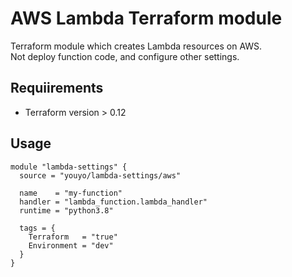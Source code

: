 # AWS Lambda Terraform module

Terraform module which creates Lambda resources on AWS.  
Not deploy function code, and configure other settings.

## Requiirements

- Terraform version > 0.12

## Usage

```hcl
module "lambda-settings" {
  source = "youyo/lambda-settings/aws"

  name    = "my-function"
  handler = "lambda_function.lambda_handler"
  runtime = "python3.8"

  tags = {
    Terraform   = "true"
    Environment = "dev"
  }
}
```
